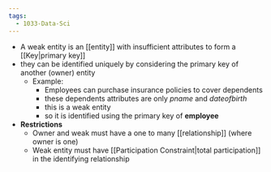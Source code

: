 ```yaml
---
tags:
  - 1033-Data-Sci
---
```

- A weak entity is an [[entity]] with insufficient attributes to form a [[Key|primary key]]
- they can be identified uniquely by considering the primary key of another (owner) entity
    - Example:
        - Employees can purchase insurance policies to cover dependents
        - these dependents attributes are only *pname* and *dateofbirth*
        - this is a weak entity
        - so it is identified using the primary key of **employee**
- **Restrictions**
    - Owner and weak must have a one to many [[relationship]] (where owner is one)
    - Weak entity must have [[Participation Constraint|total participation]] in the identifying relationship
